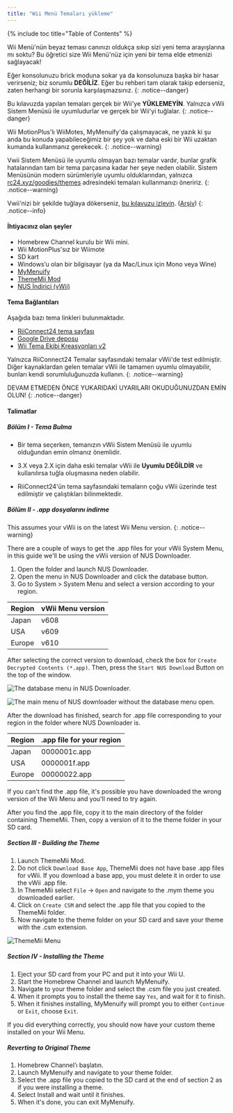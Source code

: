 ```yaml
---
title: "Wii Menü Temaları yükleme"
---
```


{% include toc title="Table of Contents" %}

Wii Menü'nün beyaz teması canınızı oldukça sıkıp sizi yeni tema arayışlarına mı soktu? Bu öğretici size Wii Menü'nüz için yeni bir tema elde etmenizi sağlayacak!

Eğer konsolunuzu brick moduna sokar ya da konsolunuza başka bir hasar verirseniz; biz sorumlu **DEĞİLİZ**. Eğer bu rehberi tam olarak takip ederseniz, zaten herhangi bir sorunla karşılaşmazsınız.
{: .notice--danger}

Bu kılavuzda yapılan temaları gerçek bir Wii'ye **YÜKLEMEYİN**. Yalnızca vWii Sistem Menüsü ile uyumludurlar ve gerçek bir Wii'yi tuğlalar.
{: .notice--danger}

Wii MotionPlus'lı WiiMotes, MyMenuify'da çalışmayacak, ne yazık ki şu anda bu konuda yapabileceğimiz bir şey yok ve daha eski bir Wii uzaktan kumanda kullanmanız gerekecek.
{: .notice--warning}

Vwii Sistem Menüsü ile uyumlu olmayan bazı temalar vardır, bunlar grafik hatalarından tam bir tema parçasına kadar her şeye neden olabilir. Sistem Menüsünün modern sürümleriyle uyumlu olduklarından, yalnızca [rc24.xyz/goodies/themes](https://rc24.xyz/goodies/themes/) adresindeki temaları kullanmanızı öneririz.
{: .notice--warning}

Vwii'nizi bir şekilde tuğlaya dökerseniz, [bu kılavuzu izleyin](https://gbatemp.net/threads/guide-vwii-unbrick-guide-by-garyodernichts.528329). ([Arşiv](https://web.archive.org/web/20200213194233/https://gbatemp.net/threads/guide-vwii-unbrick-guide-by-garyodernichts.528329/))
{: .notice--info}

#### İhtiyacınız olan şeyler

* Homebrew Channel kurulu bir Wii mini.
* Wii MotionPlus'sız bir Wiimote
* SD kart
* Windows’u olan bir bilgisayar (ya da Mac/Linux için Mono veya Wine)
* [MyMenuify](/assets/files/Mymenuify-Old-vWii.zip)
* [ThemeMii Mod](/assets/files/New_ThemeMii_MOD.zip)
* [NUS İndirici (vWii)](/assets/files/NUSDownloader-vwii.zip)

#### Tema Bağlantıları

Aşağıda bazı tema linkleri bulunmaktadır.

* [RiiConnect24 tema sayfası](https://rc24.xyz/goodies/themes/)
* [Google Drive deposu](https://drive.google.com/drive/folders/19tyeVQ--bJ0ZUTNg5yvAGvc3G4-euEpm?usp=sharing)
* [Wii Tema Ekibi Kreasyonları v2](https://gbatemp.net/threads/wii-theme-team-creations-v2.336596/)

Yalnızca RiiConnect24 Temalar sayfasındaki temalar vWii'de test edilmiştir. Diğer kaynaklardan gelen temalar vWii ile tamamen uyumlu olmayabilir, bunları kendi sorumluluğunuzda kullanın.
{: .notice--warning}

DEVAM ETMEDEN ÖNCE YUKARIDAKİ UYARILARI OKUDUĞUNUZDAN EMİN OLUN!
{: .notice--danger}

#### Talimatlar

##### Bölüm I - Tema Bulma

* Bir tema seçerken, temanızın vWii Sistem Menüsü ile uyumlu olduğundan emin olmanız önemlidir.

* 3.X veya 2.X için daha eski temalar vWii ile **Uyumlu DEĞİLDİR** ve kullanılırsa tuğla oluşmasına neden olabilir.

* RiiConnect24'ün tema sayfasındaki temaların çoğu vWii üzerinde test edilmiştir ve çalıştıkları bilinmektedir.

##### Bölüm II - .app dosyalarını indirme

This assumes your vWii is on the latest Wii Menu version.
{: .notice--warning}

There are a couple of ways to get the .app files for your vWii System Menu, in this guide we'll be using the vWii version of NUS Downloader.

1. Open the folder and launch NUS Downloader.
2. Open the menu in NUS Downloader and click the database button.
3. Go to System > System Menu and select a version according to your region.

| Region | vWii Menu version |
| ------ | ----------------- |
| Japan  | v608              |
| USA    | v609              |
| Europe | v610              |

After selecting the correct version to download, check the box for `Create Decrypted Contents (*.app)`. Then, press the `Start NUS Download` Button on the top of the window.

![The database menu in NUS Downloader.](/images/Themes-vWii/NUSD-vWii_preview-database.png)

![The main menu of NUS downloader without the database menu open.](/images/Themes-vWii/NUSD-vWii_sysmenu-versions.png)

After the download has finished, search for .app file corresponding to your region in the folder where NUS Downloader is.

| Region | .app file for your region |
| ------ | ------------------------- |
| Japan  | 0000001c.app              |
| USA    | 0000001f.app              |
| Europe | 00000022.app              |

If you can't find the .app file, it's possible you have downloaded the wrong version of the Wii Menu and you'll need to try again.

After you find the .app file, copy it to the main directory of the folder containing ThemeMii. Then, copy a version of it to the theme folder in your SD card.

##### Section III - Building the Theme

1. Launch ThemeMii Mod.
2. Do not click `Download Base App`, ThemeMii does not have base .app files for vWii. If you download a base app, you must delete it in order to use the vWii .app file.
3. In ThemeMii select `File` -> `Open` and navigate to the .mym theme you downloaded earlier.
4. Click on `Create CSM` and select the .app file that you copied to the ThemeMii folder.
5. Now navigate to the theme folder on your SD card and save your theme with the .csm extension.

![ThemeMii Menu](/images/Themes-vWii/ThemeMii-Mod-Preview_vWii.png)

##### Section IV - Installing the Theme

1. Eject your SD card from your PC and put it into your Wii U.
2. Start the Homebrew Channel and launch MyMenuify.
3. Navigate to your theme folder and select the .csm file you just created.
4. When it prompts you to install the theme say `Yes`, and wait for it to finish.
5. When it finishes installing, MyMenuify will prompt you to either `Continue` or `Exit`, choose `Exit`.

If you did everything correctly, you should now have your custom theme installed on your Wii Menu.

##### Reverting to Original Theme

1. Homebrew Channel’ı başlatın.
2. Launch MyMenuify and navigate to your theme folder.
3. Select the .app file you copied to the SD card at the end of section 2 as if you were installing a theme.
4. Select Install and wait until it finishes.
5. When it's done, you can exit MyMenuify.